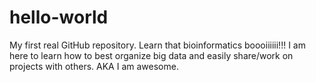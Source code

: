# hello-world
My first real GitHub repository. Learn that bioinformatics boooiiiiii!!!
I am here to learn how to best organize big data and easily share/work on projects with others. AKA I am awesome. 
